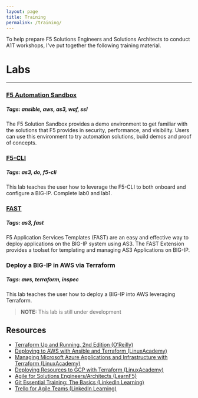 ```yaml
---
layout: page
title: Training
permalink: /training/
---
```


To help prepare F5 Solutions Engineers and Solutions Architects to conduct A1T workshops, I've put together the following training material.

# Labs
---

### [F5 Automation Sandbox](https://clouddocs.f5.com/training/automation-sandbox/)
##### Tags: ansible, aws, as3, waf, ssl
The F5 Solution Sandbox provides a demo environment to get familiar with the solutions that F5 provides in security, performance, and visibility. Users can use this environment to try automation solutions, build demos and proof of concepts.

### [F5-CLI](https://f5solutionsengineering.github.io//UDF-DevOps-Base/labs/lab1.html)
##### Tags: as3, do, f5-cli
This lab teaches the user how to leverage the F5-CLI to both onboard and configure a BIG-IP.  Complete lab0 and lab1.

### [FAST](https://f5solutionsengineering.github.io//UDF-DevOps-Base/labs/lab3.html)
##### Tags: as3, fast
F5 Application Services Templates (FAST) are an easy and effective way to deploy applications on the BIG-IP system using AS3. The FAST Extension provides a toolset for templating and managing AS3 Applications on BIG-IP.

### Deploy a BIG-IP in AWS via Terraform
##### Tags: aws, terraform, inspec
This lab teaches the user how to deploy a BIG-IP into AWS leveraging Terraform.
> **NOTE:** This lab is still under development

Resources
---

* [Terraform Up and Running, 2nd Edition (O’Reilly)](https://learning.oreilly.com/library/view/terraform-up/9781492046899/)
* [Deploying to AWS with Ansible and Terraform (LinuxAcademy)](https://linuxacademy.com/cp/modules/view/id/187)
* [Managing Microsoft Azure Applications and Infrastructure with Terraform (LinuxAcademy)](https://linuxacademy.com/cp/modules/view/id/432)
* [Deploying Resources to GCP with Terraform (LinuxAcademy)](https://linuxacademy.com/cp/modules/view/id/402)
* [Agile for Solutions Engineers/Architects (LearnF5)](https://f5u.csod.com/samldefault.aspx?ouid=2&ReturnURL=%252fDeepLink%252fProcessRedirect.aspx%253fmodule%253dphnxdriver%2526routename%253dAdmin%252fPlayerPageRedirectHandler%2526Route%253d%25252flms-learner-playlist%25252fPlaylistDetails%2526Parameters%253dplaylistId%2525253dd24d37c7-e6c2-46b7-bce8-48b6301c1366)
* [Git Essential Training: The Basics (LinkedIn Learning)](https://www.linkedin.com/learning/git-essential-training-the-basics?u=2284609)
* [Trello for Agile Teams (LinkedIn Learning)](https://www.linkedin.com/learning/trello-for-agile-teams?u=2284609)